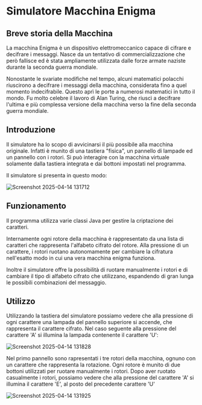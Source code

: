 # Simulatore Macchina Enigma

## Breve storia della Macchina
La macchina Enigma è un dispositivo elettromeccanico capace di cifrare e decifrare i messaggi.
Nasce da un tentativo di commercializzazione che però fallisce ed è stata ampliamente utilizzata dalle forze armate naziste durante la seconda guerra mondiale.

Nonostante le svariate modifiche nel tempo, alcuni matematici polacchi riuscirono a decifrare i messaggi della macchina, considerata fino a quel momento indecifrabile.
Questo aprì le porte a numerosi matematici in tutto il mondo. Fu molto celebre il lavoro di Alan Turing, che riuscì a decifrare l'ultima e più complessa versione della macchina verso la fine della seconda guerra mondiale.

## Introduzione
Il simulatore ha lo scopo di avvicinarsi il più possibile alla macchina originale. Infatti è munito di una tastiera "fisica", un pannello di lampade ed un pannello con i rotori. Si può interagire con la macchina virtuale solamente dalla tastiera integrata e dai bottoni impostati nel programma.

Il simulatore si presenta in questo modo:

![Screenshot 2025-04-14 131712](https://github.com/user-attachments/assets/ee11bdee-a55f-405a-a449-5860dad7d31c)

## Funzionamento
Il programma utilizza varie classi Java per gestire la criptazione dei caratteri.

Internamente ogni rotore della macchina è rappresentato da una lista di caratteri che rappresenta l'alfabeto cifrato del rotore. Alla pressione di un carattere, i rotori ruotano autonomamente per cambiare la cifratura nell'esatto modo in cui una vera macchina enigma funziona.

Inoltre il simulatore offre la possibilità di ruotare manualmente i rotori e di cambiare il tipo di alfabeto cifrato che utilizzano, espandendo di gran lunga le possibili combinazioni del messaggio.

## Utilizzo
Utilizzando la tastiera del simulatore possiamo vedere che alla pressione di ogni carattere una lampada del pannello superiore si accende, che rappresenta il carattere cifrato. Nel caso seguente alla pressione del carattere 'A' si illumina la lampada contenente il carattere 'U':

![Screenshot 2025-04-14 131828](https://github.com/user-attachments/assets/77f84f2f-c374-452f-92f7-3d59ce4a244a)

Nel primo pannello sono rapresentati i tre rotori della macchina, ognuno con un carattere che rappresenta la rotazione. Ogni rotore è munito di due bottoni utilizzati per ruotare manualmente i rotori. Dopo aver ruotato casualmente i rotori, possiamo vedere che alla pressione del carattere 'A' si illumina il carattere 'E', al posto del precedente carattere 'U'

![Screenshot 2025-04-14 131925](https://github.com/user-attachments/assets/87a04b68-ef5b-4964-bd9d-482d188fa510)

